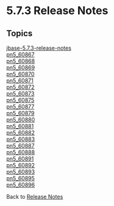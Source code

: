 # 5.7.3 Release Notes

<PageHeader />

## Topics

[jbase-5.7.3-release-notes](./jbase-5.7.3-release-notes/README.md)  
[pn5_60867](./pn5_60867)  
[pn5_60868](./pn5_60868)  
[pn5_60869](./pn5_60869)  
[pn5_60870](./pn5_60870)  
[pn5_60871](./pn5_60871)  
[pn5_60872](./pn5_60872)  
[pn5_60873](./pn5_60873)  
[pn5_60875](./pn5_60875)  
[pn5_60877](./pn5_60877)  
[pn5_60879](./pn5_60879)  
[pn5_60880](./pn5_60880)  
[pn5_60881](./pn5_60881)  
[pn5_60882](./pn5_60882)  
[pn5_60883](./pn5_60883)  
[pn5_60887](./pn5_60887)  
[pn5_60888](./pn5_60888)  
[pn5_60891](./pn5_60891)  
[pn5_60892](./pn5_60892)  
[pn5_60893](./pn5_60893)  
[pn5_60895](./pn5_60895)  
[pn5_60896](./pn5_60896)  

Back to [Release Notes](./../../releasenotes/../README.md)

<PageFooter />
